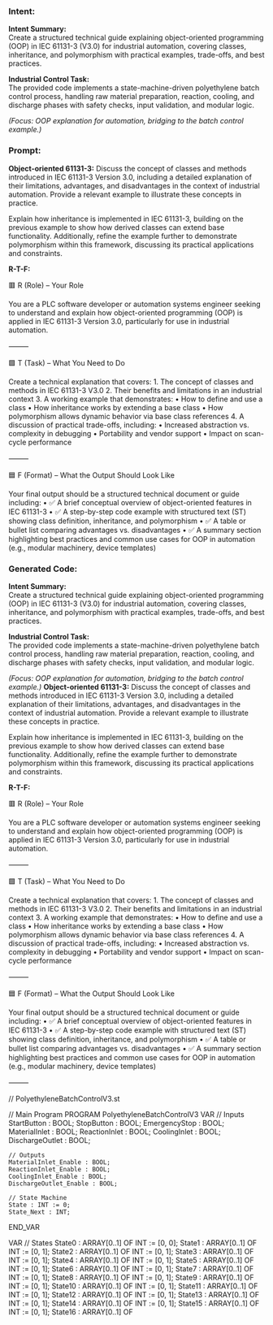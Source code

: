 ### Intent:
**Intent Summary:**  
Create a structured technical guide explaining object-oriented programming (OOP) in IEC 61131-3 (V3.0) for industrial automation, covering classes, inheritance, and polymorphism with practical examples, trade-offs, and best practices.  

**Industrial Control Task:**  
The provided code implements a state-machine-driven polyethylene batch control process, handling raw material preparation, reaction, cooling, and discharge phases with safety checks, input validation, and modular logic.  

*(Focus: OOP explanation for automation, bridging to the batch control example.)*

### Prompt:
**Object-oriented 61131-3:**
Discuss the concept of classes and methods introduced in IEC 61131-3 Version 3.0, including a detailed explanation of their limitations, advantages, and disadvantages in the context of industrial automation. Provide a relevant example to illustrate these concepts in practice.

Explain how inheritance is implemented in IEC 61131-3, building on the previous example to show how derived classes can extend base functionality. Additionally, refine the example further to demonstrate polymorphism within this framework, discussing its practical applications and constraints.

**R-T-F:**

🟥 R (Role) – Your Role

You are a PLC software developer or automation systems engineer seeking to understand and explain how object-oriented programming (OOP) is applied in IEC 61131-3 Version 3.0, particularly for use in industrial automation.

⸻

🟩 T (Task) – What You Need to Do

Create a technical explanation that covers:
	1.	The concept of classes and methods in IEC 61131-3 V3.0
	2.	Their benefits and limitations in an industrial context
	3.	A working example that demonstrates:
	•	How to define and use a class
	•	How inheritance works by extending a base class
	•	How polymorphism allows dynamic behavior via base class references
	4.	A discussion of practical trade-offs, including:
	•	Increased abstraction vs. complexity in debugging
	•	Portability and vendor support
	•	Impact on scan-cycle performance

⸻

🟦 F (Format) – What the Output Should Look Like

Your final output should be a structured technical document or guide including:
	•	✅ A brief conceptual overview of object-oriented features in IEC 61131-3
	•	✅ A step-by-step code example with structured text (ST) showing class definition, inheritance, and polymorphism
	•	✅ A table or bullet list comparing advantages vs. disadvantages
	•	✅ A summary section highlighting best practices and common use cases for OOP in automation (e.g., modular machinery, device templates)

### Generated Code:
**Intent Summary:**  
Create a structured technical guide explaining object-oriented programming (OOP) in IEC 61131-3 (V3.0) for industrial automation, covering classes, inheritance, and polymorphism with practical examples, trade-offs, and best practices.  

**Industrial Control Task:**  
The provided code implements a state-machine-driven polyethylene batch control process, handling raw material preparation, reaction, cooling, and discharge phases with safety checks, input validation, and modular logic.  

*(Focus: OOP explanation for automation, bridging to the batch control example.)*
**Object-oriented 61131-3:**
Discuss the concept of classes and methods introduced in IEC 61131-3 Version 3.0, including a detailed explanation of their limitations, advantages, and disadvantages in the context of industrial automation. Provide a relevant example to illustrate these concepts in practice.

Explain how inheritance is implemented in IEC 61131-3, building on the previous example to show how derived classes can extend base functionality. Additionally, refine the example further to demonstrate polymorphism within this framework, discussing its practical applications and constraints.

**R-T-F:**

🟥 R (Role) – Your Role

You are a PLC software developer or automation systems engineer seeking to understand and explain how object-oriented programming (OOP) is applied in IEC 61131-3 Version 3.0, particularly for use in industrial automation.

⸻

🟩 T (Task) – What You Need to Do

Create a technical explanation that covers:
	1.	The concept of classes and methods in IEC 61131-3 V3.0
	2.	Their benefits and limitations in an industrial context
	3.	A working example that demonstrates:
	•	How to define and use a class
	•	How inheritance works by extending a base class
	•	How polymorphism allows dynamic behavior via base class references
	4.	A discussion of practical trade-offs, including:
	•	Increased abstraction vs. complexity in debugging
	•	Portability and vendor support
	•	Impact on scan-cycle performance

⸻

🟦 F (Format) – What the Output Should Look Like

Your final output should be a structured technical document or guide including:
	•	✅ A brief conceptual overview of object-oriented features in IEC 61131-3
	•	✅ A step-by-step code example with structured text (ST) showing class definition, inheritance, and polymorphism
	•	✅ A table or bullet list comparing advantages vs. disadvantages
	•	✅ A summary section highlighting best practices and common use cases for OOP in automation (e.g., modular machinery, device templates)

⸻

// PolyethyleneBatchControlV3.st

// Main Program
PROGRAM PolyethyleneBatchControlV3
VAR
    // Inputs
    StartButton : BOOL;
    StopButton : BOOL;
    EmergencyStop : BOOL;
    MaterialInlet : BOOL;
    ReactionInlet : BOOL;
    CoolingInlet : BOOL;
    DischargeOutlet : BOOL;

    // Outputs
    MaterialInlet_Enable : BOOL;
    ReactionInlet_Enable : BOOL;
    CoolingInlet_Enable : BOOL;
    DischargeOutlet_Enable : BOOL;

    // State Machine
    State : INT := 0;
    State_Next : INT;
END_VAR

VAR
    // States
    State0 : ARRAY[0..1] OF INT := [0, 0];
    State1 : ARRAY[0..1] OF INT := [0, 1];
    State2 : ARRAY[0..1] OF INT := [0, 1];
    State3 : ARRAY[0..1] OF INT := [0, 1];
    State4 : ARRAY[0..1] OF INT := [0, 1];
    State5 : ARRAY[0..1] OF INT := [0, 1];
    State6 : ARRAY[0..1] OF INT := [0, 1];
    State7 : ARRAY[0..1] OF INT := [0, 1];
    State8 : ARRAY[0..1] OF INT := [0, 1];
    State9 : ARRAY[0..1] OF INT := [0, 1];
    State10 : ARRAY[0..1] OF INT := [0, 1];
    State11 : ARRAY[0..1] OF INT := [0, 1];
    State12 : ARRAY[0..1] OF INT := [0, 1];
    State13 : ARRAY[0..1] OF INT := [0, 1];
    State14 : ARRAY[0..1] OF INT := [0, 1];
    State15 : ARRAY[0..1] OF INT := [0, 1];
    State16 : ARRAY[0..1] OF
